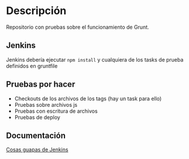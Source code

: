 # Descripción

Repositorio con pruebas sobre el funcionamiento de Grunt.

## Jenkins

Jenkins debería ejecutar `npm install` y cualquiera de los tasks de prueba definidos en gruntfile


## Pruebas por hacer

* Checkouts de los archivos de los tags (hay un task para ello)
* Pruebas sobre archivos js
* Pruebas con escritura de archivos
* Pruebas de deploy

## Documentación

[Cosas guapas de Jenkins](https://github.com/kitconcept/jenkins-pipeline-examples/blob/master/README.rst)